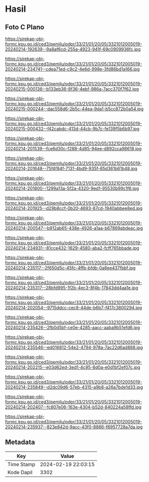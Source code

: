 # Hasil

## Foto C Plano

https://sirekap-obj-formc.kpu.go.id/ced3/pemilu/pdpr/33/21/01/20/05/3321012005019-20240214-192639--9a8af6cd-255a-4923-941f-69c0909936fc.jpg

https://sirekap-obj-formc.kpu.go.id/ced3/pemilu/pdpr/33/21/01/20/05/3321012005019-20240214-234741--cdea71ed-c9c2-4e6d-998e-3fd86bd1a166.jpg

https://sirekap-obj-formc.kpu.go.id/ced3/pemilu/pdpr/33/21/01/20/05/3321012005019-20240215-000136--b133eb36-8f36-4ebf-986a-7acc370f7f62.jpg

https://sirekap-obj-formc.kpu.go.id/ced3/pemilu/pdpr/33/21/01/20/05/3321012005019-20240215-000244--dac558d6-2b5c-44ea-9da1-b5cc872b0a54.jpg

https://sirekap-obj-formc.kpu.go.id/ced3/pemilu/pdpr/33/21/01/20/05/3321012005019-20240215-000432--f42cabdc-413d-44cb-9b7c-fe139f5b6b97.jpg

https://sirekap-obj-formc.kpu.go.id/ced3/pemilu/pdpr/33/21/01/20/05/3321012005019-20240214-201539--fce6d30c-f288-4d85-94ee-d892cca98618.jpg

https://sirekap-obj-formc.kpu.go.id/ced3/pemilu/pdpr/33/21/01/20/05/3321012005019-20240214-201648--75f4f84f-7131-4bd9-935f-65d361b61b48.jpg

https://sirekap-obj-formc.kpu.go.id/ced3/pemilu/pdpr/33/21/01/20/05/3321012005019-20240214-201800--1299a13a-5f2a-4320-9ed1-95530b99c1f6.jpg

https://sirekap-obj-formc.kpu.go.id/ced3/pemilu/pdpr/33/21/01/20/05/3321012005019-20240214-201925--d29b8ccf-0b20-4693-87cd-1940abbee8ed.jpg

https://sirekap-obj-formc.kpu.go.id/ced3/pemilu/pdpr/33/21/01/20/05/3321012005019-20240214-200547--b912ab65-438e-4926-a1aa-b67869abdeac.jpg

https://sirekap-obj-formc.kpu.go.id/ced3/pemilu/pdpr/33/21/01/20/05/3321012005019-20240214-234931--81cce432-1629-4580-aba2-fcff765bbade.jpg

https://sirekap-obj-formc.kpu.go.id/ced3/pemilu/pdpr/33/21/01/20/05/3321012005019-20240214-235117--2f650d5c-45fc-4ffb-bfdb-0a6ee437fbbf.jpg

https://sirekap-obj-formc.kpu.go.id/ced3/pemilu/pdpr/33/21/01/20/05/3321012005019-20240214-235317--28bfd995-1f2b-4ec3-8f4b-17843dd4aa1e.jpg

https://sirekap-obj-formc.kpu.go.id/ced3/pemilu/pdpr/33/21/01/20/05/3321012005019-20240214-202054--9715ddcc-cec8-44de-b6b7-f417c3800294.jpg

https://sirekap-obj-formc.kpu.go.id/ced3/pemilu/pdpr/33/21/01/20/05/3321012005019-20240214-235426--2fb0d5bf-ce0e-4285-aacc-aaba9b51efd6.jpg

https://sirekap-obj-formc.kpu.go.id/ced3/pemilu/pdpr/33/21/01/20/05/3321012005019-20240214-235546--ed016812-54e2-4794-978a-7ac22d6ad888.jpg

https://sirekap-obj-formc.kpu.go.id/ced3/pemilu/pdpr/33/21/01/20/05/3321012005019-20240214-202215--e03d62ed-3ed1-4c95-8d0a-e0d1bf2ef07c.jpg

https://sirekap-obj-formc.kpu.go.id/ced3/pemilu/pdpr/33/21/01/20/05/3321012005019-20240214-235849--d2dc09d6-57eb-4315-a9b8-a26a7bde1d33.jpg

https://sirekap-obj-formc.kpu.go.id/ced3/pemilu/pdpr/33/21/01/20/05/3321012005019-20240214-202407--fc807e06-163e-4304-b52d-840224a58ffd.jpg

https://sirekap-obj-formc.kpu.go.id/ced3/pemilu/pdpr/33/21/01/20/05/3321012005019-20240214-235937--823e842d-9acc-43f0-8866-f6957728a7da.jpg


## Metadata

| Key        | Value               |
| ---------- | ------------------- |
| Time Stamp | 2024-02-19 22:03:15 |
| Kode Dapil | 3302                |



